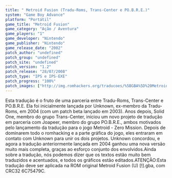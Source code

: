 ```yaml
---
title: " Metroid Fusion (Tradu-Roms, Trans-Center e PO.B.R.E.)"
system: "Game Boy Advance"
platform: "Portátil"
game_title: "Metroid Fusion"
game_category: "Ação / Aventura"
game_players: "1"
game_developer: "Nintendo"
game_publisher: "Nintendo"
game_release_date: "2002"
patch_author: "undefined"
patch_group: "undefined"
patch_site: "undefined"
patch_version: "1.2"
patch_release: "28/07/2008"
patch_type: "IPS e IPS-EXE"
patch_progress: "100%"
patch_images: ["http://img.romhackers.org/traducoes/%5BGBA%5D%20Metroid%20Fusion%20-%20Tradu-Roms%20-%20Trans-Center%20-%20POBRE%20-%2001.png","http://img.romhackers.org/traducoes/%5BGBA%5D%20Metroid%20Fusion%20-%20Tradu-Roms%20-%20Trans-Center%20-%20POBRE%20-%2002.png","http://img.romhackers.org/traducoes/%5BGBA%5D%20Metroid%20Fusion%20-%20Tradu-Roms%20-%20Trans-Center%20-%20POBRE%20-%2003.png"]
---
```

Esta tradução é o fruto de uma parceria entre Tradu-Roms, Trans-Center e PO.B.R.E. Ela foi inicialmente lançada por Unknown, ex-membro da Tradu-Roms, em 2004 (com um patch beta lançado em 2003). Anos depois, Solid One, membro do grupo Trans-Center, iniciou um novo projeto de tradução em parceria com Joapeer, membro do grupo PO.B.R.E., ambos motivados pelo lançamento da tradução para o jogo Metroid - Zero Mission. Depois de dominarem todo o romhacking e a parte gráfica do jogo, eles entraram em contato com Unknown para unir os dois projetos. Unknown concordou, e agora a tradução anteriormente lançada em 2004 ganhou uma nova versão muito mais completa, graças ao esforço conjunto dos envolvidos.Ainda sobre a tradução, nós podemos dizer que os textos estão muito bem traduzidos e acentuados, e todos os gráficos estão editados.ATENÇÃO:Esta tradução deve ser aplicada na ROM original Metroid Fusion (U) [!].gba, com CRC32 6C75479C.
